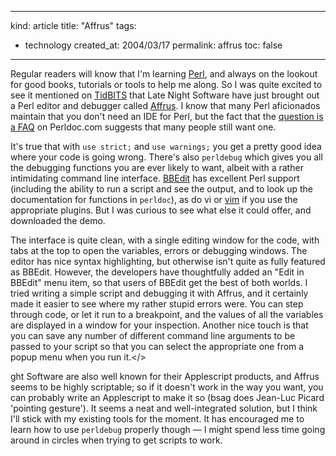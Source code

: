 -----
kind: article
title: "Affrus"
tags:
- technology
created_at: 2004/03/17
permalink: affrus
toc: false
-----

<p>Regular readers will know that I'm learning <a href="http://www.perl.org/" title="Perl.org">Perl</a>, and always on the lookout for good books, tutorials or tools to help me along. So I was quite excited to see it mentioned on <a href="http://www.tidbits.com" title="TidBITS - a great online Mac magazine">TidBITS</a> that Late Night Software have just brought out a Perl editor and debugger called <a href="http://www.latenightsw.com/affrus/index.html" title="Late Night Software - Affrus">Affrus</a>. I know that many Perl aficionados maintain that you don't need an IDE for Perl, but the fact that the <a href="http://www.perldoc.com/perl5.8.0/pod/perlfaq3.html#top" title="Is there an IDE or Windows Perl Editor?">question is a FAQ</a> on Perldoc.com suggests that many people still want one.</p>

<p>It's true that with <code>use strict;</code> and <code>use warnings;</code> you get a pretty good idea where your code is going wrong. There's also <code>perldebug</code> which gives you all the debugging functions you are ever likely to want, albeit with a rather intimidating command line interface. <a href="http://www.barebones.com/products/bbedit/index.shtml" title="BBEdit product page">BBEdit</a> has excellent Perl support (including the ability to run a script and see the output, and to look up the documentation for functions in <code>perldoc</code>), as do vi or <a href="http://www.vim.org/" title="Vim Online">vim</a> if you use the appropriate plugins. But I was curious to see what else it could offer, and downloaded the demo.

The interface is quite clean, with a single editing window for the code, with tabs at the top to open the variables, errors or debugging windows. The editor has nice syntax highlighting, but otherwise isn't quite as fully featured as BBEdit. However, the developers have thoughtfully added an "Edit in BBEdit" menu item, so that users of BBEdit get the best of both worlds. I tried writing a simple script and debugging it with Affrus, and it certainly made it easier to see where my rather stupid errors were. You can step through code, or let it run to a breakpoint, and the values of all the variables are displayed in a window for your inspection. Another nice touch is that you can save any number of different command line arguments to be passed to your script so that you can select the appropriate one from a popup menu when you run it.</></p>

<p>ght Software are also well known for their Applescript products, and Affrus seems to be highly scriptable; so if it doesn't work in the way you want, you can probably write an Applescript to make it so (bsag does Jean-Luc Picard 'pointing gesture'). It seems a neat and well-integrated solution, but I think I'll stick with my existing tools for the moment. It has encouraged me to learn how to use <code>perldebug</code> properly though &mdash; I might spend less time going around in circles when trying to get scripts to work.</p>
